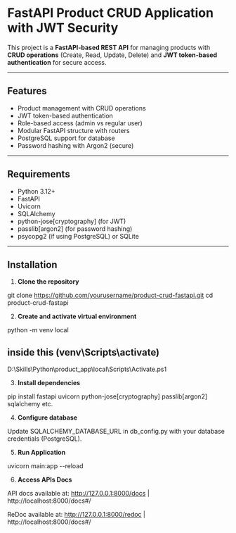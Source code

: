 # FastAPI Product CRUD Application with JWT Security

This project is a **FastAPI-based REST API** for managing products with **CRUD operations** (Create, Read, Update, Delete) and **JWT token-based authentication** for secure access.

---

## Features
- Product management with CRUD operations
- JWT token-based authentication
- Role-based access (admin vs regular user)
- Modular FastAPI structure with routers
- PostgreSQL support for database
- Password hashing with Argon2 (secure)

---

## Requirements
- Python 3.12+
- FastAPI
- Uvicorn
- SQLAlchemy
- python-jose[cryptography] (for JWT)
- passlib[argon2] (for password hashing)
- psycopg2 (if using PostgreSQL) or SQLite

---

## Installation

1. **Clone the repository**

  git clone https://github.com/yourusername/product-crud-fastapi.git
  cd product-crud-fastapi

2. **Create and activate virtual environment**

  python -m venv local

## inside this (venv\Scripts\activate)  
  D:\Skills\Python\product_app\local\Scripts\Activate.ps1  

3. **Install dependencies**

  pip install fastapi uvicorn python-jose[cryptography] passlib[argon2] sqlalchemy  etc.


4. **Configure database**

  Update SQLALCHEMY_DATABASE_URL in db_config.py with your database credentials (PostgreSQL).

5. **Run Application**

  uvicorn main:app --reload

6. **Access APIs Docs**

  API docs available at: http://127.0.0.1:8000/docs | http://localhost:8000/docs#/

  ReDoc available at: http://127.0.0.1:8000/redoc   | http://localhost:8000/docs#/

